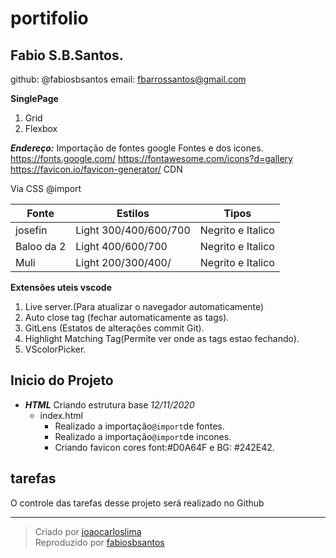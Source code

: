# portifolio
 ## Fabio S.B.Santos.

 github: @fabiosbsantos 
 email: fbarrossantos@gmail.com

 **SinglePage**
 1. Grid
 2. Flexbox

__*Endereço:*__ Importação de fontes google Fontes e dos icones. 
https://fonts.google.com/
https://fontawesome.com/icons?d=gallery
https://favicon.io/favicon-generator/ CDN

Via CSS @import 

Fonte | Estilos | Tipos
---|---|---
josefin    | Light 300/400/600/700 | Negrito e Italico  
Baloo da 2 | Light 400/600/700     | Negrito e Italico
Muli       | Light 200/300/400/    | Negrito e Italico

**Extensões uteis vscode**
1. Live server.(Para atualizar o navegador automaticamente) 
2. Auto close tag (fechar automaticamente as tags).
3. GitLens (Estatos de alterações commit Git).
4. Highlight Matching Tag(Permite ver onde as tags estao fechando).
5. VScolorPicker.


 ## Inicio do Projeto

 * __*HTML*__ Criando estrutura base *12/11/2020*
     * index.html
       * Realizado a importação`@import`de fontes.
       * Realizado a importação`@import`de incones.
       * Criando favicon  cores font:#D0A64F e BG: #242E42.  
    

## tarefas 
 O controle das tarefas desse projeto será realizado no Github
____
>Criado por [joaocarloslima](https://github.com/joaocarloslima)  
Reproduzido por [fabiosbsantos](https://github.com/fabiosbsantos)